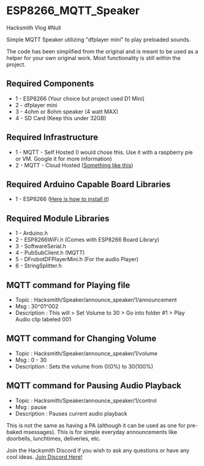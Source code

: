 # ESP8266_MQTT_Speaker
Hacksmith Vlog #Null

Simple MQTT Speaker utilizing "dfplayer mini" to play preloaded sounds.

The code has been simplified from the original and is meant to be used as a helper for your own original work.
Most functionality is still within the project.

## Required Components
  * 1 - ESP8266 (Your choice but project used D1 Mini)
  * 2 - dfplayer mini
  * 3 - 4ohm or 8ohm speaker (4 watt MAX)
  * 4 - SD Card (Keep this under 32GB)

## Required Infrastructure
  * 1 - MQTT - Self Hosted (I would chose this. Use it with a raspberry pie or VM. Google it for more information)
  * 2 - MQTT - Cloud Hosted ([Something like this](https://www.hivemq.com/mqtt-cloud-broker/))
  
## Required Arduino Capable Board Libraries
  * 1 - ESP8266 ([Here is how to install it](https://randomnerdtutorials.com/how-to-install-esp8266-board-arduino-ide/))

## Required Module Libraries
  * 1 - Arduino.h
  * 2 - ESP8266WiFi.h (Comes with ESP8266 Board Library)
  * 3 - SoftwareSerial.h
  * 4 - PubSubClient.h (MQTT)
  * 5 - DFrobotDFPlayerMini.h (For the audio Player)
  * 6 - StringSplitter.h


## MQTT command for Playing file
 * Topic : Hacksmith/Speaker/announce_speaker/1/announcement
 * Msg   : 30^01^002
 * Description : This will > Set Volume to 30 > Go into folder #1 > Play Audio clip labeled 001

## MQTT command for Changing Volume
 * Topic : Hacksmith/Speaker/announce_speaker/1/volume
 * Msg   : 0 - 30
 * Description : Sets the volume from 0(0%) to 30(100%)

## MQTT command for Pausing Audio Playback
 * Topic : Hacksmith/Speaker/announce_speaker/1/control
 * Msg   : pause
 * Description : Pauses current audio playback


This is not the same as having a PA (although it can be used as one for pre-baked msessages).
This is for simple everyday announcements like doorbells, lunchtimes, deliveries, etc.

Join the Hacksmith Discord if you wish to ask any questions or have any cool ideas.
[Join Discord Here!](https://discord.gg/thehacksmith)
